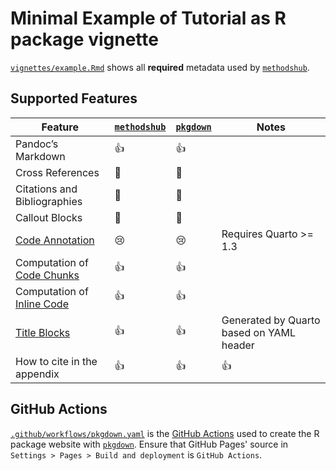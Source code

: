 # Minimal Example of Tutorial as R package vignette

[`vignettes/example.Rmd`](vignettes/example.Rmd) shows all **required** metadata used by [`methodshub`](https://github.com/GESIS-Methods-Hub/methodshub).

## Supported Features

| Feature | [`methodshub`](https://github.com/GESIS-Methods-Hub/methodshub) | [`pkgdown`](https://pkgdown.r-lib.org/) | Notes |
| --- | --- | --- | --- |
| Pandoc’s Markdown | 👍 | 👍 | |
| Cross References | 🤔 | 🤔 | |
| Citations and Bibliographies | 🤔 | 🤔 | |
| Callout Blocks | 🤔 | 🤔 | |
| [Code Annotation](https://quarto.org/docs/authoring/code-annotation.html) | 😢 | 😢 | Requires Quarto >= 1.3 |
| Computation of [Code Chunks](https://rmarkdown.rstudio.com/lesson-3.html) | 👍 | 👍 | |
| Computation of [Inline Code](https://rmarkdown.rstudio.com/lesson-4.html) | 👍 | 👍 | |
| [Title Blocks](https://quarto.org/docs/authoring/title-blocks.html) | 👍 | 👍 | Generated by Quarto based on YAML header |
| How to cite in the appendix | 👍 | 👍 | 👍 |

## GitHub Actions

[`.github/workflows/pkgdown.yaml`](.github/workflows/pkgdown.yaml) is the [GitHub Actions](https://docs.github.com/en/actions) used to create the R package website with [`pkgdown`](https://pkgdown.r-lib.org/). Ensure that GitHub Pages' source in `Settings > Pages > Build and deployment` is `GitHub Actions`.
